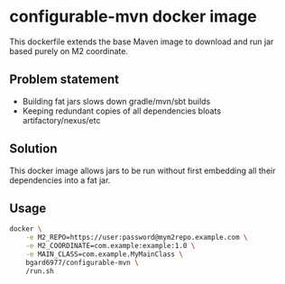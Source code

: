 # configurable-mvn docker image

This dockerfile extends the base Maven image to download and run jar based purely on M2 coordinate.

## Problem statement

- Building fat jars slows down gradle/mvn/sbt builds
- Keeping redundant copies of all dependencies bloats artifactory/nexus/etc

## Solution

This docker image allows jars to be run without first embedding all their dependencies into a fat jar.

## Usage

```sh
docker \
    -e M2_REPO=https://user:password@mym2repo.example.com \
    -e M2_COORDINATE=com.example:example:1.0 \
    -e MAIN_CLASS=com.example.MyMainClass \
    bgard6977/configurable-mvn \
    /run.sh
```    
